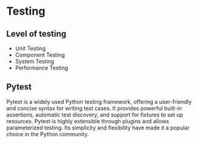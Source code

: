# Testing 
## Level of testing
* Unit Testing
* Component Testing
* System Testing
* Performance Testing
## Pytest
Pytest is a widely used Python testing framework, offering a user-friendly and concise syntax for writing test cases. 
It provides powerful built-in assertions, automatic test discovery, and support for fixtures to set up resources. Pytest is highly extensible through plugins and allows parameterized testing. Its simplicity and flexibility have made it a popular choice in the Python community.
